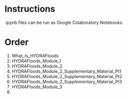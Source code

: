 # Instructions 
.ipynb files can be run as Google Colaboratory Notebooks.

# Order 
1. What_Is_HYDRAFloods
2. HYDRAFloods_Module_1
3. HYDRAFloods_Module_2
4. HYDRAFloods_Module_2_Supplementary_Material_Pt1
5. HYDRAFloods_Module_2_Supplementary_Material_Pt2
6. HYDRAFloods_Module_2_Supplementary_Material_Pt3
7. HYDRAFloods_Module_3
8. 
